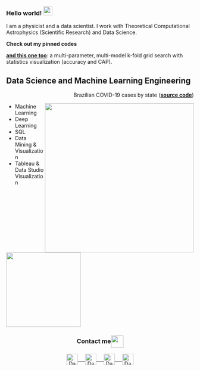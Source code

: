 ### Hello world!&nbsp;<img src="https://github.com/rajput2107/rajput2107/blob/master/Assets/Earth.gif" width="24px">
I am a physicist and a data scientist. I work with Theoretical Computational Astrophysics (Scientific Research) and Data Science.

**Check out my pinned codes**

**[and this one too](https://github.com/danielmarostica/GSClassificationTool)**: a multi-parameter, multi-model k-fold grid search with statistics visualization (accuracy and CAP).

## Data Science and Machine Learning Engineering 
<p align="right"> Brazilian COVID-19 cases by state (<a href="https://github.com/danielmarostica/covid_brasil"><b>source code</b></a>) </p> <img align="right" src="https://media0.giphy.com/media/Jt5i1zQe1OOXCFf3l9/giphy.gif" width="400px"/> 

- Machine Learning
- Deep Learning
- SQL
- Data Mining & Visualization
- Tableau & Data Studio Visualization


## <img align="center" src="https://raw.githubusercontent.com/rajput2107/rajput2107/master/Assets/Developer.gif" width="200px"/>

<div align="center">
  <h3 align="center">Contact me<img align="center" src="https://github.com/rajput2107/rajput2107/blob/master/Assets/Handshake.gif" height="33px" /></h3> 
</div>
<p align="center">
 <a href="https://www.linkedin.com/in/danielmarostica/" target="blank">
  <img align="center" alt="Daniel's LinkedIn" width="30px" src="https://www.vectorlogo.zone/logos/linkedin/linkedin-icon.svg" /> &nbsp; &nbsp;
 </a>
 <a href="https://twitter.com/marostiken" target="blank">
  <img align="center" alt="Daniel's Twitter" width="30px" src="https://www.vectorlogo.zone/logos/twitter/twitter-official.svg" /> &nbsp; &nbsp;
 </a>
 <a href="https://medium.com/@danielmkeras" target="blank">
  <img align="center" alt="Daniel's Twitter" width="30px" src="https://www.vectorlogo.zone/logos/medium/medium-tile.svg" /> &nbsp; &nbsp;
 </a> 
<a href="mailto:danielmkeras@gmail.com" target="blank">
  <img align="center" alt="Daniel's Emaail" width="30px" src="https://www.vectorlogo.zone/logos/gmail/gmail-icon.svg" />
 </a> 
</p>
